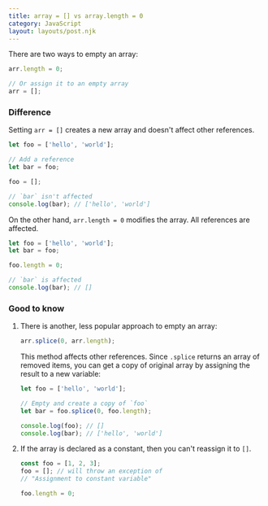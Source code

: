 ```yaml
---
title: array = [] vs array.length = 0
category: JavaScript
layout: layouts/post.njk
---
```


There are two ways to empty an array:

```js
arr.length = 0;

// Or assign it to an empty array
arr = [];
```

### Difference

Setting `arr = []` creates a new array and doesn't affect other references.

```js
let foo = ['hello', 'world'];

// Add a reference
let bar = foo;

foo = [];

// `bar` isn't affected
console.log(bar); // ['hello', 'world']
```

On the other hand, `arr.length = 0` modifies the array. All references are affected.

```js
let foo = ['hello', 'world'];
let bar = foo;

foo.length = 0;

// `bar` is affected
console.log(bar); // []
```

### Good to know

1. There is another, less popular approach to empty an array:

    ```js
    arr.splice(0, arr.length);
    ```

    This method affects other references. Since `.splice` returns an array of removed items, you can get a copy of original array by assigning the result to a new variable:

    ```js
    let foo = ['hello', 'world'];

    // Empty and create a copy of `foo`
    let bar = foo.splice(0, foo.length);

    console.log(foo); // []
    console.log(bar); // ['hello', 'world']
    ```

2. If the array is declared as a constant, then you can't reassign it to `[]`.

    ```js
    const foo = [1, 2, 3];
    foo = []; // will throw an exception of
    // "Assignment to constant variable"

    foo.length = 0;
    ```
